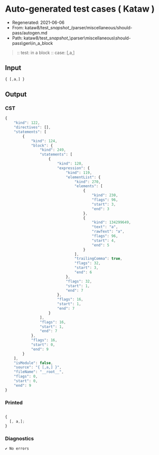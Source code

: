 # Auto-generated test cases ( Kataw )
- Regenerated: 2021-06-06
- From: kataw8/test\__snapshot__/parser/miscellaneous/should-pass/autogen.md
- Path: kataw8/test\__snapshot__\parser\miscellaneous\should-pass\gen\in_a_block
> :: test: in a block
> :: case: [,a,]
## Input

`````js
{ [,a,] }
`````
## Output

### CST

```javascript
{
    "kind": 122,
    "directives": [],
    "statements": [
        {
            "kind": 124,
            "block": {
                "kind": 249,
                "statements": [
                    {
                        "kind": 120,
                        "expression": {
                            "kind": 119,
                            "elementList": {
                                "kind": 270,
                                "elements": [
                                    {
                                        "kind": 230,
                                        "flags": 96,
                                        "start": 3,
                                        "end": 3
                                    },
                                    {
                                        "kind": 134299649,
                                        "text": "a",
                                        "rawText": "a",
                                        "flags": 96,
                                        "start": 4,
                                        "end": 5
                                    }
                                ],
                                "trailingComma": true,
                                "flags": 32,
                                "start": 3,
                                "end": 6
                            },
                            "flags": 32,
                            "start": 1,
                            "end": 7
                        },
                        "flags": 16,
                        "start": 1,
                        "end": 7
                    }
                ],
                "flags": 16,
                "start": 1,
                "end": 7
            },
            "flags": 16,
            "start": 0,
            "end": 9
        }
    ],
    "isModule": false,
    "source": "{ [,a,] }",
    "fileName": "__root__",
    "flags": 0,
    "start": 0,
    "end": 9
}
```

### Printed

```javascript

{
  [, a,];
}
```

### Diagnostics

```javascript
✔ No errors
```

